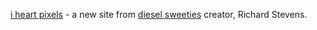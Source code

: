 ---
layout: post
wordpress_id: 55
wordpress_url: http://noesbueno.com/archives/55
date: '2006-01-11 17:22:40 -0600'
date_gmt: '2006-01-11 22:22:40 -0600'
body: |
  <p><a href="http://www.iheartpixels.com">i heart pixels</a> - a new site from <a href="http://www.dieselsweeties.com">diesel sweeties</a> creator, Richard Stevens.</p>
---